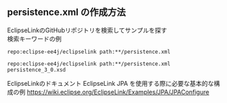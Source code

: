 ## persistence.xml の作成方法

EclipseLinkのGitHubリポジトリを検索してサンプルを探す  
検索キーワードの例
```
repo:eclipse-ee4j/eclipselink path:**/persistence.xml
```

```
repo:eclipse-ee4j/eclipselink path:**/persistence.xml persistence_3_0.xsd
```

EclipseLinkのドキュメント
EclipseLink JPA を使用する際に必要な基本的な構成の例
https://wiki.eclipse.org/EclipseLink/Examples/JPA/JPAConfigure
